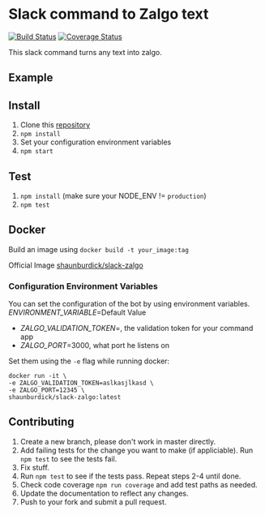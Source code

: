 # Slack command to Zalgo text
[![Build Status](https://travis-ci.org/shaunburdick/slack-zalgo.svg)](https://travis-ci.org/shaunburdick/slack-zalgo) [![Coverage Status](https://coveralls.io/repos/shaunburdick/slack-zalgo/badge.svg?branch=master&service=github)](https://coveralls.io/github/shaunburdick/slack-zalgo?branch=master)

This slack command turns any text into zalgo.

## Example

## Install
1. Clone this [repository](https://github.com/shaunburdick/slack-zalgo.git)
2. `npm install`
3. Set your configuration environment variables
4. `npm start`

## Test
1. `npm install` (make sure your NODE_ENV != `production`)
2. `npm test`

## Docker
Build an image using `docker build -t your_image:tag`

Official Image [shaunburdick/slack-zalgo](https://registry.hub.docker.com/u/shaunburdick/slack-zalgo/)

### Configuration Environment Variables
You can set the configuration of the bot by using environment variables. _ENVIRONMENT_VARIABLE_=Default Value
- _ZALGO_VALIDATION_TOKEN_=, the validation token for your command app
- _ZALGO_PORT_=3000, what port he listens on

Set them using the `-e` flag while running docker:

```
docker run -it \
-e ZALGO_VALIDATION_TOKEN=aslkasjlkasd \
-e ZALGO_PORT=12345 \
shaunburdick/slack-zalgo:latest
```

## Contributing
1. Create a new branch, please don't work in master directly.
2. Add failing tests for the change you want to make (if appliciable). Run `npm test` to see the tests fail.
3. Fix stuff.
4. Run `npm test` to see if the tests pass. Repeat steps 2-4 until done.
5. Check code coverage `npm run coverage` and add test paths as needed.
6. Update the documentation to reflect any changes.
7. Push to your fork and submit a pull request.
